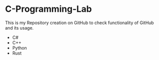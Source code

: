 # C-Programming-Lab
This is my Repository creation on GitHub to check functionality of GitHub and its usage. 

- C#
- C++
- Python
- Rust
